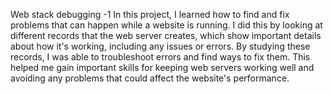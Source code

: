 Web stack debugging -1
In this project, I learned how to find and fix problems that can happen while a website is running. I did this by looking at different records that the web server creates, which show important details about how it's working, including any issues or errors. By studying these records, I was able to troubleshoot errors and find ways to fix them. This helped me gain important skills for keeping web servers working well and avoiding any problems that could affect the website's performance.

